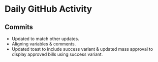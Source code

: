 # Daily GitHub Activity

## Commits
- Updated to match other updates.
- Aligning variables & comments.
- Updated toast to include success variant & updated mass approval to display approved bills using success variant.
